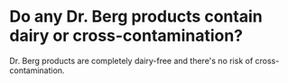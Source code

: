 # Do any Dr. Berg products contain dairy or cross-contamination?

Dr. Berg products are completely dairy-free and there's no risk of cross-contamination.